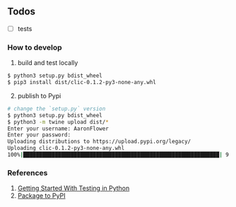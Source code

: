 ## Todos

- [ ] tests

### How to develop

1. build and test locally

```bash
$ python3 setup.py bdist_wheel
$ pip3 install dist/clic-0.1.2-py3-none-any.whl
```

2. publish to Pypi

```bash
# change the `setup.py` version
$ python3 setup.py bdist_wheel
$ python3 -m twine upload dist/*
Enter your username: AaronFlower
Enter your password:
Uploading distributions to https://upload.pypi.org/legacy/
Uploading clic-0.1.2-py3-none-any.whl
100%|██████████████████████████████████████████████████████████████| 9.44k/9.44k [00:03<00:00, 3.10kB/s]
```

### References

1. [Getting Started With Testing in Python](https://realpython.com/python-testing/)
2. [Package to PyPI](https://realpython.com/pypi-publish-python-package/#preparing-your-package-for-publication)
